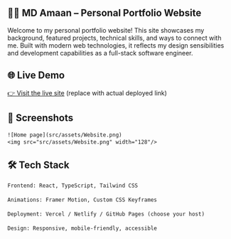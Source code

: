 ## 🧑‍💻 MD Amaan – Personal Portfolio Website

Welcome to my personal portfolio website! This site showcases my background, featured projects, technical skills, and ways to connect with me. Built with modern web technologies, it reflects my design sensibilities and development capabilities as a full-stack software engineer.
## 🌐 Live Demo

[👉 Visit the live site](https://mdamaanportfolio.lovable.app/)
(replace with actual deployed link)
## 📸 Screenshots
<!-- Add screenshots if available -->
    ![Home page](src/assets/Website.png)    
    <img src="src/assets/Website.png" width="128"/>

## 🛠️ Tech Stack

    Frontend: React, TypeScript, Tailwind CSS

    Animations: Framer Motion, Custom CSS Keyframes

    Deployment: Vercel / Netlify / GitHub Pages (choose your host)

    Design: Responsive, mobile-friendly, accessible